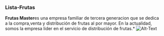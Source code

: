 ### Lista-Frutas 
**Frutas Master**es una empresa familiar de tercera generacion que se dedica a la compra,venta y distribución de frutas al por mayor. En la actualidad, somos la empresa lider en el servicio de distribución de frutas.*
![Alt-Text](js/descarga.jpg)